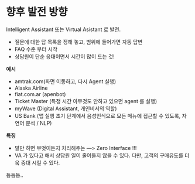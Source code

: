 향후 발전 방향
======================

Intelligent Assistant 또는 Virtual Asistant 로 발전.

- 질문에 대한 답 목록을 정해 놓고, 범위에 들어가면 자동 답변
- FAQ 수준 부터 시작
- 상담원이 단순 응대이면서 시간이 많이 드는 것!

**예시**

 - amtrak.com(화면 이동하고, 다시 Agent 실행)
 - Alaska Airline
 - fiat.com.ar (apenbot)
 - Ticket Master (특정 시간 아무것도 안하고 있으면 agent 를 실행)
 - myWave (Digital Assistant, 개인비서의 역할)
 - US Bank (앱 실행 초기 단계에서 음성인식으로 모든 메뉴에 접근할 수 있도록, 자연어 분석 / NLP)

**특징**
 - 말만 하면 무엇이든지 처리해주는 —> Zero Interface !!!
 - VA 가 있다고 해서 상담원 일이 줄어들지 않을 수 있다. 다만, 고객의 구매유도를 더욱 증대 시킬 수 있다.

등등등..